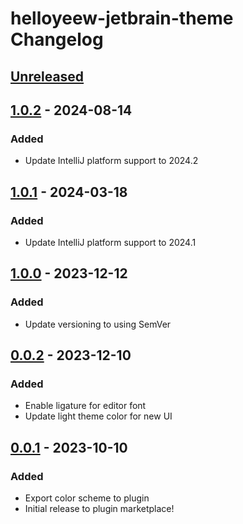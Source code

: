 <!-- Keep a Changelog guide -> https://keepachangelog.com -->

# helloyeew-jetbrain-theme Changelog

## [Unreleased]

## [1.0.2] - 2024-08-14

### Added

- Update IntelliJ platform support to 2024.2

## [1.0.1] - 2024-03-18

### Added

- Update IntelliJ platform support to 2024.1

## [1.0.0] - 2023-12-12

### Added

- Update versioning to using SemVer

## [0.0.2] - 2023-12-10

### Added

- Enable ligature for editor font
- Update light theme color for new UI

## [0.0.1] - 2023-10-10

### Added

- Export color scheme to plugin
- Initial release to plugin marketplace!

[Unreleased]: https://github.com/HelloYeew/helloyeew-jetbrain-theme/compare/v1.0.2...HEAD
[1.0.2]: https://github.com/HelloYeew/helloyeew-jetbrain-theme/commits/v1.0.1...v1.0.2
[1.0.1]: https://github.com/HelloYeew/helloyeew-jetbrain-theme/commits/v1.0.0...v1.0.1
[1.0.0]: https://github.com/HelloYeew/helloyeew-jetbrain-theme/commits/v0.0.2...v1.0.0
[0.0.2]: https://github.com/HelloYeew/helloyeew-jetbrain-theme/commits/v0.0.1...v0.0.2
[0.0.1]: https://github.com/HelloYeew/helloyeew-jetbrain-theme/commits/v0.0.1
[v1.0.2]: https://github.com/HelloYeew/helloyeew-jetbrain-theme/commits/v1.0.1...v1.0.2
